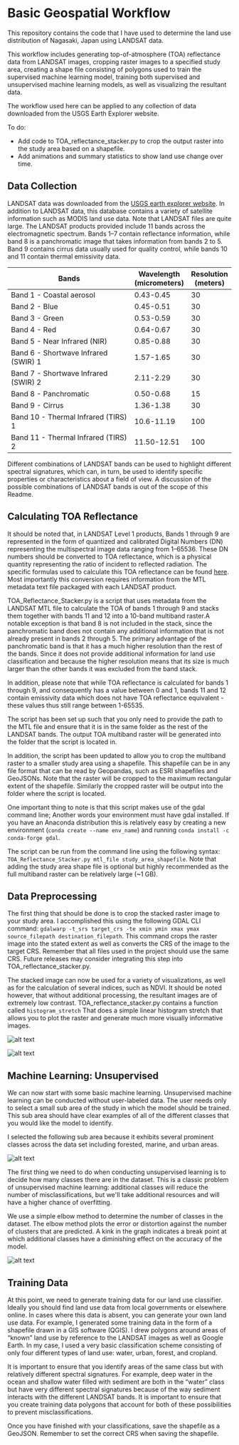 # Basic Geospatial Workflow

This repository contains the code that I have used to determine the land use distribution of Nagasaki, Japan using LANDSAT data.

This workflow includes generating top-of-atmosphere (TOA) reflectance data from LANDSAT images, cropping raster images to a specified study area, creating a shape file consisting of polygons used to train the supervised machine learning model, training both supervised and unsupervised machine learning models, as well as visualizing the resultant data.

The workflow used here can be applied to any collection of data downloaded from the USGS Earth Explorer website. 

To do:
 - Add code to TOA_reflectance_stacker.py to crop the output raster into the study area based on a shapefile.
 - Add animations and summary statistics to show land use change over time.

## Data Collection

LANDSAT data was downloaded from the [USGS earth explorer website](https://earthexplorer.usgs.gov/). In addition to LANDSAT data, this database contains a variety of satellite information such as MODIS land use data. Note that LANDSAT files are quite large. The LANDSAT products provided include 11 bands across the electromagnetic spectrum. Bands 1–7 contain reflectance information, while band 8 is a panchromatic image that takes information from bands 2 to 5. Band 9 contains cirrus data usually used for quality control, while bands 10 and 11 contain thermal emissivity data. 

| Bands                                | Wavelength<br>(micrometers) | Resolution<br>(meters) |
| ------------------------------------ | --------------------------- | ---------------------- |
| Band 1 - Coastal aerosol             | 0.43-0.45                   | 30                     |
| Band 2 - Blue                        | 0.45-0.51                   | 30                     |
| Band 3 - Green                       | 0.53-0.59                   | 30                     |
| Band 4 - Red                         | 0.64-0.67                   | 30                     |
| Band 5 - Near Infrared (NIR)         | 0.85-0.88                   | 30                     |
| Band 6 - Shortwave Infrared (SWIR) 1 | 1.57-1.65                   | 30                     |
| Band 7 - Shortwave Infrared (SWIR) 2 | 2.11-2.29                   | 30                     |
| Band 8 - Panchromatic                | 0.50-0.68                   | 15                     |
| Band 9 - Cirrus                      | 1.36-1.38                   | 30                     |
| Band 10 - Thermal Infrared (TIRS) 1  | 10.6-11.19                  | 100                    |
| Band 11 - Thermal Infrared (TIRS) 2  | 11.50-12.51                 | 100                    |

Different combinations of LANDSAT bands can be used to highlight different spectral signatures, which can, in turn, be used to identify specific properties or characteristics about a field of view. A discussion of the possible combinations of LANDSAT bands is out of the scope of this Readme.

## Calculating TOA Reflectance

It should be noted that, in LANDSAT Level 1 products, Bands 1 through 9 are represented in the form of quantized and calibrated Digital Numbers (DN) representing the multispectral image data ranging from 1–65536. These DN numbers should be converted to TOA reflectance, which is a physical quantity representing the ratio of incident to reflected radiation. The specific formulas used to calculate this TOA reflectance can be found [here]( https://www.usgs.gov/landsat-missions/using-usgs-landsat-level-1-data-product). Most importantly this conversion requires information from the MTL metadata text file packaged with each LANDSAT product.

TOA_Reflectance_Stacker.py is a script that uses metadata from the LANDSAT MTL file to calculate the TOA of bands 1 through 9 and stacks them together with bands 11 and 12 into a 10-band multiband raster.A notable exception is that band 8 is not included in the stack, since the panchromatic band does not contain any additional information that is not already present in bands 2 through 5. The primary advantage of the panchromatic band is that it has a much higher resolution than the rest of the bands. Since it does not provide additional information for land use classification and because the higher resolution means that its size is much larger than the other bands it was excluded from the band stack. 

In addition, please note that while TOA reflectance is calculated for bands 1 through 9, and consequently has a value between 0 and 1, bands 11 and 12 contain emissivity data which does not have TOA reflectance equivalent - these values thus still range between 1-65535. 

The script has been set up such that you only need to provide the path to the MTL file and ensure that it is in the same folder as the rest of the LANDSAT bands. The output TOA multiband raster will be generated into the folder that the script is located in.

In addition, the script has been updated to allow you to crop the multiband raster to a smaller study area using a shapefile. This shapefile can be in any file format that can be read by Geopandas, such as ESRI shapefiles and GeoJSONs. Note that the raster will be cropped to the maximum rectangular extent of the shapefile. Similarly the cropped raster will be output into the folder where the script is located. 

One important thing to note is that this script makes use of the gdal command line; Another words your environment must have gdal installed. If you have an Anaconda distribution this is relatively easy by creating a new environment (`conda create --name env_name`) and running `conda install -c conda-forge gdal`.

The script can be run from the command line using the following syntax: `TOA_Reflectance_Stacker.py mtl_file study_area_shapefile`. Note that adding the study area shape file is optional but highly recommended as the full multiband raster can be relatively large (~1 GB).

## Data Preprocessing

The first thing that should be done is to crop the stacked raster image to your study area. I accomplished this using the following GDAL CLI command: `gdalwarp -t_srs target_crs -te xmin ymin xmax ymax source_filepath destination_filepath`. This command crops the raster image into the stated extent as well as converts the CRS of the image to the target CRS. Remember that all files used in the project should use the same CRS. Future releases may consider integrating this step into TOA_reflectance_stacker.py. 

The stacked image can now be used for a variety of visualizations, as well as for the calculation of several indices, such as NDVI. It should be noted however, that without additional processing, the resultant images are of extremely low contrast. TOA_reflectance_stacker.py contains a function called `histogram_stretch` That does a simple linear histogram stretch that allows you to plot the raster and generate much more visually informative images.

![alt text](https://github.com/Pinnacle55/nagasaki-ml/blob/a77e70fd0860aabdc0d1b1427b4bfe8304e24d83/without_histogram_stretch.jpg?raw=true "Without stretching")

![alt text](https://github.com/Pinnacle55/nagasaki-ml/blob/a77e70fd0860aabdc0d1b1427b4bfe8304e24d83/with_histogram_stretch.jpg?raw=true "With stretching")

## Machine Learning: Unsupervised

We can now start with some basic machine learning. Unsupervised machine learning can be conducted without user-labeled data. The user needs only to select a small sub area of the study in which the model should be trained. This sub area should have clear examples of all of the different classes that you would like the model to identify. 

I selected the following sub area because it exhibits several prominent classes across the data set including forested, marine, and urban areas.

![alt text](https://github.com/Pinnacle55/nagasaki-ml/blob/82923b7ae834f8d45cba5a90199ad19692de575e/Images/Study%20Area.png?raw=true "Unsupervised Study Area")

The first thing we need to do when conducting unsupervised learning is to decide how many classes there are in the dataset. This is a classic problem of unsupervised machine learning: additional classes will reduce the number of misclassifications, but we'll take additional resources and will have a higher chance of overfitting.

We use a simple elbow method to determine the number of classes in the dataset. The elbow method plots the error or distortion against the number of clusters that are predicted. A kink in the graph indicates a break point at which additional classes have a diminishing effect on the accuracy of the model.

![alt text](https://github.com/Pinnacle55/nagasaki-ml/blob/32e362ca2b1c60a27f86cc135f36a859dff8e749/Images/Elbow%20Method.png?raw=true "Elbow Method")



## Training Data

At this point, we need to generate training data for our land use classifier. Ideally you should find land use data from local governments or elsewhere online. In cases where this data is absent, you can generate your own land use data. For example, I generated some training data in the form of a shapefile drawn in a GIS software (QGIS). I drew polygons around areas of “known” land use by reference to the LANDSAT images as well as Google Earth. In my case, I used a very basic classification scheme consisting of only four different types of land use: water, urban, forest, and cropland. 

It is important to ensure that you identify areas of the same class but with relatively different spectral signatures. For example, deep water in the ocean and shallow water filled with sediment are both in the “water” class but have very different spectral signatures because of the way sediment interacts with the different LANDSAT bands. It is important to ensure that you create training data polygons that account for both of these possibilities to prevent misclassifications.

Once you have finished with your classifications, save the shapefile as a GeoJSON. Remember to set the correct CRS when saving the shapefile.
